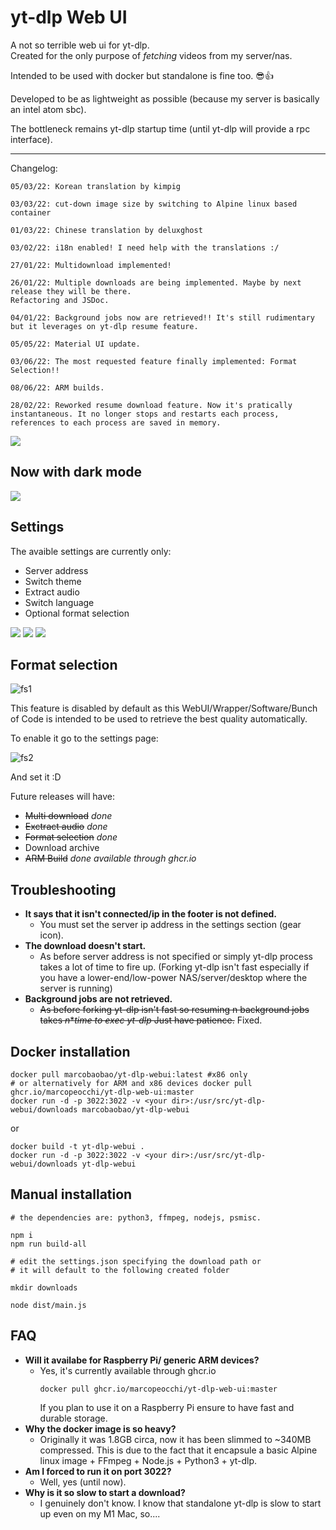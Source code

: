 # yt-dlp Web UI

A not so terrible web ui for yt-dlp.  
Created for the only purpose of *fetching* videos from my server/nas. 

Intended to be used with docker but standalone is fine too. 😎👍

Developed to be as lightweight as possible (because my server is basically an intel atom sbc). 

The bottleneck remains yt-dlp startup time (until yt-dlp will provide a rpc interface).

---

Changelog:
```
05/03/22: Korean translation by kimpig

03/03/22: cut-down image size by switching to Alpine linux based container

01/03/22: Chinese translation by deluxghost

03/02/22: i18n enabled! I need help with the translations :/

27/01/22: Multidownload implemented!

26/01/22: Multiple downloads are being implemented. Maybe by next release they will be there.
Refactoring and JSDoc.

04/01/22: Background jobs now are retrieved!! It's still rudimentary but it leverages on yt-dlp resume feature.

05/05/22: Material UI update.

03/06/22: The most requested feature finally implemented: Format Selection!!

08/06/22: ARM builds.

28/02/22: Reworked resume download feature. Now it's pratically instantaneous. It no longer stops and restarts each process, references to each process are saved in memory.
```


<img src="https://i.imgur.com/gRNYKjI.png">

## Now with dark mode

<img src="https://i.imgur.com/g52mjdD.png">

## Settings

The avaible settings are currently only:
-   Server address
-   Switch theme
-   Extract audio
-   Switch language
-   Optional format selection

<img src="https://i.imgur.com/2zPs8FH.png">
<img src="https://i.imgur.com/b4Jhkfk.png">
<img src="https://i.imgur.com/knjLa8c.png">

## Format selection

![fs1](https://i.ibb.co/fNxDHJd/localhost-1234-2.png)

This feature is disabled by default as this WebUI/Wrapper/Software/Bunch of Code is intended to be used to retrieve the best quality automatically.

To enable it go to the settings page:

![fs2](https://i.ibb.co/YdXRwKc/localhost-1234-3.png)

And set it :D

Future releases will have:
-   ~~Multi download~~ *done*
-   ~~Exctract audio~~ *done*
-   ~~Format selection~~ *done*
-   Download archive
-   ~~ARM Build~~ *done available through ghcr.io*

## Troubleshooting
-   **It says that it isn't connected/ip in the footer is not defined.**
    - You must set the server ip address in the settings section (gear icon).
-   **The download  doesn't start.**
    - As before server address is not specified or simply yt-dlp process takes a lot of time to fire up. (Forking yt-dlp isn't fast especially if you have a lower-end/low-power NAS/server/desktop where the server is running)
-   **Background jobs are not retrieved.**
    -   ~~As before forking yt-dlp isn't fast so resuming n background jobs takes _n_*_time to exec yt-dlp_ Just have patience.~~ Fixed.

## Docker installation
```shell 
docker pull marcobaobao/yt-dlp-webui:latest #x86 only
# or alternatively for ARM and x86 devices docker pull ghcr.io/marcopeocchi/yt-dlp-web-ui:master
docker run -d -p 3022:3022 -v <your dir>:/usr/src/yt-dlp-webui/downloads marcobaobao/yt-dlp-webui
```
or  
```shell
docker build -t yt-dlp-webui .
docker run -d -p 3022:3022 -v <your dir>:/usr/src/yt-dlp-webui/downloads yt-dlp-webui
```

## Manual installation
```shell
# the dependencies are: python3, ffmpeg, nodejs, psmisc.

npm i
npm run build-all

# edit the settings.json specifying the download path or 
# it will default to the following created folder

mkdir downloads

node dist/main.js
```

## FAQ
-   **Will it availabe for Raspberry Pi/ generic ARM devices?**
    - Yes, it's currently available through ghcr.io
      ```
      docker pull ghcr.io/marcopeocchi/yt-dlp-web-ui:master
      ```
      If you plan to use it on a Raspberry Pi ensure to have fast and durable storage.
-   **Why the docker image is so heavy?**
    - Originally it was 1.8GB circa, now it has been slimmed to ~340MB compressed. This is due to the fact that it encapsule a basic Alpine linux image + FFmpeg + Node.js + Python3 + yt-dlp.
-   **Am I forced to run it on port 3022?**
    -   Well, yes (until now).
-   **Why is it so slow to start a download?**
    - I genuinely don't know. I know that standalone yt-dlp is slow to start up even on my M1 Mac, so....
